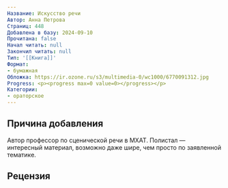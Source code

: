 ```yaml
---
Название: Искусство речи
Автор: Анна Петрова
Страниц: 448
Добавлена в базу: 2024-09-10
Прочитана: false
Начал читать: null
Закончил читать: null
Тип: '[[Книга]]'
Формат:
- бумажная
Обложка: https://ir.ozone.ru/s3/multimedia-0/wc1000/6770091312.jpg
Progress: <p><progress max=0 value=0></progress></p>
Категории:
- ораторское
---
```

## Причина добавления

Автор профессор по сценической речи в МХАТ. Полистал — интересный материал, возможно даже шире, чем просто по заявленной тематике.

## Рецензия